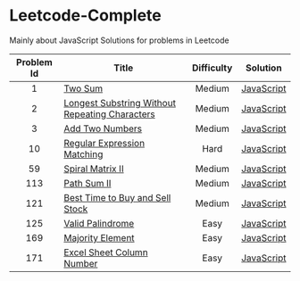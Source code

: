 # Leetcode-Complete
Mainly about JavaScript Solutions for problems in Leetcode

Problem Id | Title | Difficulty | Solution
:---: | --- | :---: | ---
 1 | [Two Sum](https://leetcode.com/problems/two-sum/) | Medium | [JavaScript](./code/js/two_sum.js)
 2 | [Longest Substring Without Repeating Characters](https://leetcode.com/problems/longest-substring-without-repeating-characters/) | Medium | [JavaScript](./code/js/add_two_numbers.js)
 3 | [Add Two Numbers](https://leetcode.com/problems/add-two-numbers/) | Medium | [JavaScript](./code/js/longest_substring_without_repeating.js)
 10 | [Regular Expression Matching](https://leetcode.com/problems/regular-expression-matching/) | Hard | [JavaScript](./code/js/regular_expression_matching.js)
 59 | [Spiral Matrix II](https://leetcode.com/problems/spiral-matrix-ii/) | Medium | [JavaScript](./code/js/spiral_matrix_ii.js)
 113 | [Path Sum II](https://leetcode.com/problems/path-sum-ii/) | Medium | [JavaScript](./code/js/path_sum_ii.js)
 121 | [Best Time to Buy and Sell Stock](https://leetcode.com/problems/best-time-to-buy-and-sell-stock/) | Medium | [JavaScript](./code/js/best_time_to_buy_and_sell_stock.js)
 125 | [Valid Palindrome](https://leetcode.com/problems/valid-palindrome/) | Easy | [JavaScript](./code/js/valid_palindrome.js)
 169 | [Majority Element](https://leetcode.com/problems/majority-element/) | Easy | [JavaScript](./code/js/majority_element.js)
 171 | [Excel Sheet Column Number](https://leetcode.com/problems/excel-sheet-column-number/) | Easy | [JavaScript](./code/js/excel_sheet_column_number.js)